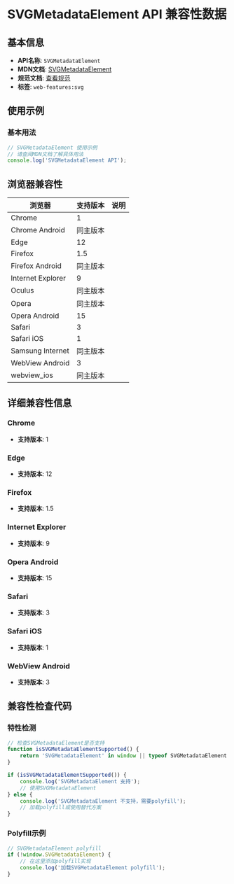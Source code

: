 # SVGMetadataElement API 兼容性数据

## 基本信息

- **API名称**: `SVGMetadataElement`
- **MDN文档**: [SVGMetadataElement](https://developer.mozilla.org/docs/Web/API/SVGMetadataElement)
- **规范文档**: [查看规范](https://svgwg.org/svg2-draft/struct.html#InterfaceSVGMetadataElement)
- **标签**: `web-features:svg`

## 使用示例

### 基本用法

```javascript
// SVGMetadataElement 使用示例
// 请查阅MDN文档了解具体用法
console.log('SVGMetadataElement API');
```

## 浏览器兼容性

| 浏览器 | 支持版本 | 说明 |
|--------|----------|------|
| Chrome | 1 |  |
| Chrome Android | 同主版本 |  |
| Edge | 12 |  |
| Firefox | 1.5 |  |
| Firefox Android | 同主版本 |  |
| Internet Explorer | 9 |  |
| Oculus | 同主版本 |  |
| Opera | 同主版本 |  |
| Opera Android | 15 |  |
| Safari | 3 |  |
| Safari iOS | 1 |  |
| Samsung Internet | 同主版本 |  |
| WebView Android | 3 |  |
| webview_ios | 同主版本 |  |

## 详细兼容性信息

### Chrome

- **支持版本**: 1

### Edge

- **支持版本**: 12

### Firefox

- **支持版本**: 1.5

### Internet Explorer

- **支持版本**: 9

### Opera Android

- **支持版本**: 15

### Safari

- **支持版本**: 3

### Safari iOS

- **支持版本**: 1

### WebView Android

- **支持版本**: 3

## 兼容性检查代码

### 特性检测

```javascript
// 检查SVGMetadataElement是否支持
function isSVGMetadataElementSupported() {
    return 'SVGMetadataElement' in window || typeof SVGMetadataElement !== 'undefined';
}

if (isSVGMetadataElementSupported()) {
    console.log('SVGMetadataElement 支持');
    // 使用SVGMetadataElement
} else {
    console.log('SVGMetadataElement 不支持，需要polyfill');
    // 加载polyfill或使用替代方案
}
```

### Polyfill示例

```javascript
// SVGMetadataElement polyfill
if (!window.SVGMetadataElement) {
    // 在这里添加polyfill实现
    console.log('加载SVGMetadataElement polyfill');
}
```

